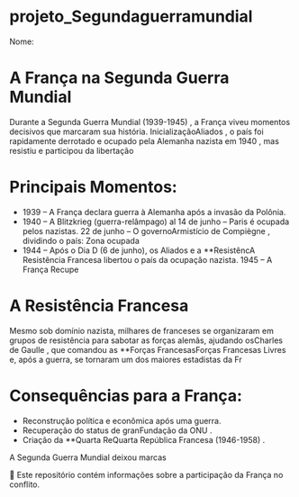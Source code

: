 # projeto_Segundaguerramundial

Nome: 
        

# A França na Segunda Guerra Mundial
Durante a Segunda Guerra Mundial (1939-1945) , a França viveu momentos decisivos que marcaram sua história. InicializaçãoAliados , o país foi rapidamente derrotado e ocupado pela Alemanha nazista em 1940 , mas resistiu e participou da libertação

# Principais Momentos:
* 1939 – A França declara guerra à Alemanha após a invasão da Polônia.
* 1940 – A Blitzkrieg (guerra-relâmpago) al
    14 de junho – Paris é ocupada pelos nazistas.
    22 de junho – O governoArmistício de Compiègne , dividindo o país:
    Zona ocupada
* 1944 – Após o Dia D (6 de junho), os Aliados e a **ResistêncA Resistência Francesa libertou o país da ocupação nazista.
1945 – A França Recupe
# A Resistência Francesa
Mesmo sob domínio nazista, milhares de franceses se organizaram em grupos de resistência para sabotar as forças alemãs, ajudando osCharles de Gaulle , que comandou as **Forças FrancesasForças Francesas Livres e, após a guerra, se tornaram um dos maiores estadistas da Fr

# Consequências para a França:
* Reconstrução política e econômica após uma guerra.
* Recuperação do status de granFundação da ONU .
* Criação da **Quarta ReQuarta República Francesa (1946-1958) .

A Segunda Guerra Mundial deixou marcas

📌 Este repositório contém informações sobre a participação da França no conflito.